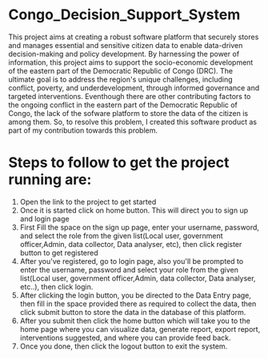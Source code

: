 # Congo_Decision_Support_System
This project aims at creating a robust software platform that securely stores and manages essential and sensitive citizen data to enable data-driven decision-making and policy development. By harnessing the power of information, this project aims to support the socio-economic development of the eastern part of the Democratic Republic of Congo (DRC). The ultimate goal is to address the region's unique challenges, including conflict, poverty, and underdevelopment, through informed governance and targeted interventions.
Eventhough there are other contributing factors to the ongoing conflict in the eastern part of the Democratic Republic of Congo, the lack of the sofware platform to store the data of the citizen is among them. So, to resolve this problem, I created this software product as part of my contribution towards this problem.

# Steps to follow to get the project running are:
1. Open the link to the project to get started
2. Once it is started click on home button. This will direct you to sign up and login page
3. First Fill the space on the sign up page, enter your username, password, and select the role from the given list(Local user, government officer,Admin, data collector, Data analyser, etc), then click register button to get registered
4. After you've registered, go to login page, also you'll be prompted to enter the username, password and select your role from the given list(Local user, government officer,Admin, data collector, Data analyser, etc..), then click login.
5. After clicking the login button, you be directed to the Data Entry page, then fill in the space provided there as required to collect the data, then click submit button to store the data in the database of this platform.
6. After you submit then click the home button which will take you to the home page where you can visualize data, generate report, export report, interventions suggested, and where you can provide feed back.
7. Once you done, then click the logout button to exit the system.
